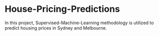 # House-Pricing-Predictions

In this project, Supervised-Machine-Learning methodology is utilized to predict housing prices in Sydney and Melbourne.
